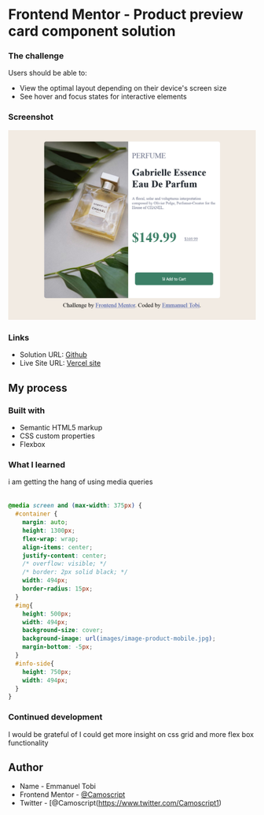 # Frontend Mentor - Product preview card component solution


### The challenge

Users should be able to:

- View the optimal layout depending on their device's screen size
- See hover and focus states for interactive elements

### Screenshot

![](./images/screenshot.png)


### Links

- Solution URL: [Github](https://github.com/Camoscript/frontendmentorass1)
- Live Site URL: [Vercel site](https://frontendmentorass1.vercel.app/)

## My process

### Built with

- Semantic HTML5 markup
- CSS custom properties
- Flexbox

### What I learned

i am getting the hang of using media queries
```css

@media screen and (max-width: 375px) {
  #container {
    margin: auto;
    height: 1300px;
    flex-wrap: wrap;
    align-items: center;
    justify-content: center;
    /* overflow: visible; */
    /* border: 2px solid black; */
    width: 494px;
    border-radius: 15px;
  }
  #img{
    height: 500px;
    width: 494px;
    background-size: cover;
    background-image: url(images/image-product-mobile.jpg);
    margin-bottom: -5px;
  }
  #info-side{
    height: 750px;
    width: 494px;
  }
}
```
### Continued development

I would be grateful of I could get more insight on css grid and more flex box functionality


## Author

- Name - Emmanuel Tobi
- Frontend Mentor - [@Camoscript](https://www.frontendmentor.io/profile/Camoscript)
- Twitter - [@Camoscript(https://www.twitter.com/Camoscript1)


